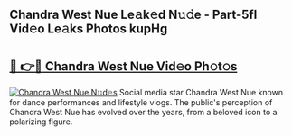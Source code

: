 ## Chandra West Nue Le𝚊k𝚎d N𝚞𝚍e - Part-5fl Vid𝚎o Le𝚊ks Photos kupHg

# <h2><a href="http://fb50tid.evod.top/?m=Chandra+West+Nue">🔗 👉🔴 Chandra West Nue Vid𝚎o Ph𝚘t𝚘s</a></h2>

[![Chandra West Nue N𝚞d𝚎s](https://i.imgur.com/8V9OHl7.gif)](http://fb50tid.evod.top/?m=Chandra+West+Nue)
Social media star Chandra West Nue known for dance performances and lifestyle vlogs. The public's perception of Chandra West Nue has evolved over the years, from a beloved icon to a polarizing figure. 

